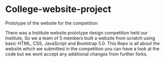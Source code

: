 # College-website-project
Prototype of the website for the competition

There was a Institute website prototype design competition held our Institute, So we a team of 5 members built a website from scratch using basic HTML, CSS, JavaScript and Bootstrap 5.0.
This Repo is all about the website which we submitted in the competition you can have a look at the code but we wont accept any additional changes from further forks.
